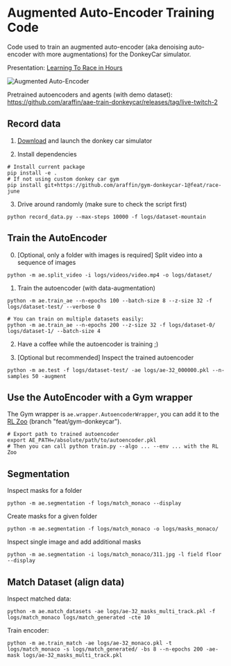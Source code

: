 # Augmented Auto-Encoder Training Code

Code used to train an augmented auto-encoder (aka denoising auto-encoder with more augmentations) for the DonkeyCar simulator.

Presentation: [Learning To Race in Hours](https://araffin.github.io/talk/learning-race/)

![Augmented Auto-Encoder](https://araffin.github.io/slides/rlvs-tips-tricks/images/car/race_auto_encoder.png)

Pretrained autoencoders and agents (with demo dataset): https://github.com/araffin/aae-train-donkeycar/releases/tag/live-twitch-2

## Record data

1. [Download](https://github.com/tawnkramer/gym-donkeycar/releases) and launch the donkey car simulator

2. Install dependencies
```
# Install current package
pip install -e .
# If not using custom donkey car gym
pip install git+https://github.com/araffin/gym-donkeycar-1@feat/race-june
```

3. Drive around randomly (make sure to check the script first)

```
python record_data.py --max-steps 10000 -f logs/dataset-mountain
```

## Train the AutoEncoder

0. [Optional, only a folder with images is required] Split video into a sequence of images
```
python -m ae.split_video -i logs/videos/video.mp4 -o logs/dataset/
```

1. Train the autoencoder (with data-augmentation)
```
python -m ae.train_ae --n-epochs 100 --batch-size 8 --z-size 32 -f logs/dataset-test/ --verbose 0

# You can train on multiple datasets easily:
python -m ae.train_ae --n-epochs 200 --z-size 32 -f logs/dataset-0/ logs/dataset-1/ --batch-size 4
```

2. Have a coffee while the autoencoder is training ;)


3. [Optional but recommended] Inspect the trained autoencoder

```
python -m ae.test -f logs/dataset-test/ -ae logs/ae-32_000000.pkl --n-samples 50 -augment
```


## Use the AutoEncoder with a Gym wrapper

The Gym wrapper is `ae.wrapper.AutoencoderWrapper`, you can add it to the [RL Zoo](https://github.com/DLR-RM/rl-baselines3-zoo/pull/260) (branch "feat/gym-donkeycar").

```
# Export path to trained autoencoder
export AE_PATH=/absolute/path/to/autoencoder.pkl
# Then you can call python train.py --algo ... --env ... with the RL Zoo
```


## Segmentation

Inspect masks for a folder
```
python -m ae.segmentation -f logs/match_monaco --display
```

Create masks for a given folder
```
python -m ae.segmentation -f logs/match_monaco -o logs/masks_monaco/
```

Inspect single image and add additional masks
```
python -m ae.segmentation -i logs/match_monaco/311.jpg -l field floor --display
```

## Match Dataset (align data)

Inspect matched data:
```
python -m ae.match_datasets -ae logs/ae-32_masks_multi_track.pkl -f logs/match_monaco logs/match_generated -cte 10
```

Train encoder:
```
python -m ae.train_match -ae logs/ae-32_monaco.pkl -t logs/match_monaco -s logs/match_generated/ -bs 8 --n-epochs 200 -ae-mask logs/ae-32_masks_multi_track.pkl
```
